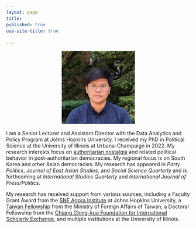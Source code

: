 ```yaml
---
layout: page
title: 
published: true
use-site-title: true

---
```




 <center>
              <img src="assets/img/avatar.jpg" width="200" height="200" border-radius="30px" />
</center>
 
I am a Senior Lecturer and Assistant Director with the Data Analytics and Policy Program at Johns Hopkins University. 
I received my PhD in Political Science at the University of Illinois at Urbana-Champaign in 2022. 
My research interests focus on [authoritarian nostalgia](http://skim7713.github.io/_posts/bookproject.md) 
and related political behavior in post-authoritarian democracies. My regional focus is on South Korea and other Asian democracies. My research has appeared in *Party Politics*, *Journal of East Asian Studies*, and *Social Science Quarterly* and is forthcoming at _International Studies Quarterly_ and _International Journal of Press/Politics_.

My research has received support from various sources, including a Faculty Grant Award from the
[SNF Agora Institute](https://snfagora.jhu.edu) at Johns Hopkins University, a
[Taiwan Fellowship](https://taiwanfellowship.ncl.edu.tw/eng/index.aspx) from the Ministry of Foreign Affairs of Taiwan, 
a Doctoral Fellowship from the [Chiang Ching-kuo Foundation for International Scholarly Exchange](http://www.cckf.org/en/), 
and multiple institutions at the University of Illinois. 



